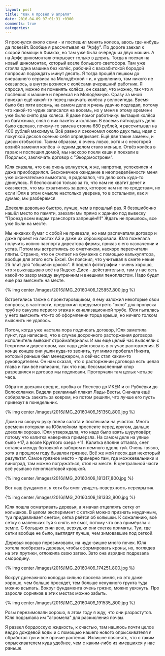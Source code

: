 ```yaml
---
layout: post
title: "Как я провёл 9 апреля"
date: 2016-04-09 07:01:31 +0300
comments: true
categories: 
---
```

Я проснулся около семи - и поспешил менять колеса, авось где-нибудь да повезёт. Вообще я рассчитывал на "Арфу". По дороге заехал к скорой помощи в Химках, но там уже была очередь из двух машин. А на Арфе шиномонтаж открывает только в девять. Тогда я поехал на новый шиномонтах, который возле большого светофора. Там уже стояла одна машина без колёс, рабочий с ваххабитской бородой попросил подождать минут десять. Я тогда прошёл пешком до вчерашнего сервиса на Молодёжной - и, к удивлению, там никого не оказалось, а внутри возился с колёсами вчерашний работник. Я спросил, можно ли поменять колёса, он сказал, что можно, так что я поспешил к машине и переехал на Молодёжную. Сразу за мной приехал ещё какой-то перец накачать колёса у велосипеда. Время было без пяти восемь, на самом деле я рчень удачно подгадал, потому что какой-то чудик записался на восемь, но у меня к этому времени уже было снято два колеса. Я даже помог работнику: вытащил колёса из багажника, снял с них пакеты и колпаки. В восемь пятнадцать дело было сделано, почему-то замена стоила 680 рублей, я рассчитывал на 400 рублей максимум. Всё равно я сэкономил около двух тыщ, идея с покупкой дисков осенью себя оправдывает. Ещё две такие замены, и диски отобьются. Таким образом, я очень ловко, хотя и с некоторой вознёй заменил колёса -> одним делом стало меньше. Отвёз колёса в гараж и поспешил домой, мы наскоро поели каши и поехали в Подольск, заключать договор с "Экодомостроем". 

Юля сказала, что она очень волнуется, я же, напротив, успокоился и даже приободрился. Бесконечное ожидание в неопределённости меня уже окончательно вымотало, я радовался, что дело хоть куда-то двинулось. Я беспокоился только за то, что нам не хватит денег и оказжется, что мы схватились за дело, которое нам не по средствам, но если Юля в этом смысле настолько уверена, то в остальном, как я думаю, мы разберемся. 

Доехали довольно быстро, лучше, чем в прошлый раз. Я безошибочно нашёл место по памяти, заехали мы прямо к зданию под вывеску "Проезд всем видам транспорта запрещён!!1" Ждать не пришлось, все уже были на месте.

Мы никаких бумаг с собой не привезли, но нам распечатали договор и даже проект на листах А3 и даже их сброшюровали. Юля пожелала получить копию паспорта директора фирмы, приказ о его назначении и устав. Потом мы встретились со сметчиком, наскоро пересчитали плиты. Странно, что он считает на бумажке с помощью калькулятора, вообще для этого есть Excel. Он пояснил, что учитывал в смете некие 25 плит для "обшивки цоколя". Я поднял фотографии - очень хорошо, что я выкладываю всё на Яндекс-Диск - действительно, там у нас есть какой-то зазор между внутренним и внешним пенопластом. Надо будет ещё раз выяснить на месте. 

{% img center /images/2016/IMG_20160409_125857_800.jpg %}

Встретились также с проектировщиком, я ему изложил некоторые свои вопросы, в частности, предложил предусмотреть "окно" для пропуска труб из санузла первого этажа к канализационной трубе. Юля пыталась у него выяснить что-то об оформлении торца крыши, но ничего толком выяснить не удалось.

Потом, когда уже настала пора подписать договор, Юля заметила пункт, где написано, что в случае досрочного расторжения договора исполнитель вывозит стройматериалы. И мы ещё целый час выясняли с Георгием и директором, как надо действовать в случае расторжения. В конце концов они ушли куда-то звонить, тут мимо пробегал Никита, который раньше был менеджером, а сейчас стал каким-то руководителем. Он нам сказал, что о расторжении договора есть целая глава и там всё написано, так что наш бессмысленный спор разрешился и договор мы подписали. Проторчали там целых четыре часа.

Обратно доехали средне, пробка от Ясенево до ИКЕИ и от Рублёвки до Волоколамки. Видели рекламный плакат Лады-Весты. Сначала ещё собирались заехать за ковром, но потом решили, что лучше его пусть привезут в понедельник.

{% img center /images/2016/IMG_20160409_151350_800.jpg %}

Дома на скорую руку поели салата и поспешили на участок. Много времени потеряли на Юбилейном проспекте перед кругом, дальше доехали хорошо. Юля утверждала, что надо было взять шуруповёрт, потому что калитка наверняка примёрзла. На самом деле на улице было +17, а возле Круглого озера +11. Калитка вполне оттаяла, снег остался между бытовкой и забором и немного вдоль туй. Очень грязно, хотя в прошлом году бывалои грязнее. Всё же мой песок дал некоторый результат. Самое грязное место - примерно там, где можжевельники и виноград, там можно погружаться, стоя на месте. В центральной части всё усыпано пенопластовой крошкой.

{% img center /images/2016/IMG_20160409_181317_800.jpg %}

Вот наш фундамент, я хотя бы смог увидеть поверхность перекрытия.

{% img center /images/2016/IMG_20160409_181333_800.jpg %}

Юля пошла осматривать деревья, а я начал отцеплять сетку от колышков. В целом эксперимент с сеткой можно признать неудачным, туи придавливает снегом, сетка рвётся об колышки. К сожалению, всё сетку с маленьких туй я снять не смог, потому что она примёрзла к земле. С больших снял всю, верхушки они слегка примяты. Туи, где сетки вообще не было, выглядят лучше, чем зимовавшие под сеткой. 

Деревья хорошо перезимовали, на чудо-вишне много почек. Юля хотела пообрезать деревья, чтобы сформировать кроны, но, поглядев на эти прутики, отложила свою затею. Зато она изрядно подрезала смородину. 

{% img center /images/2016/IMG_20160409_174251_800.jpg %}

Вокруг дренажного колодца сильно просела земля, но это даже хорошо, чем больше просядет, тем больше ненужного грунта туда можно всыпать. Вокруг фундамента очень грязно, можно увязнуть. Про заросли сорняков в этих местах можно забыть.

{% img center /images/2016/IMG_20160409_191535_800.jpg %}

Розы перезимовали хорошо, в этом году я жду, что они разрастутся. Юля подсыпала им "агромела" для раскисления почвы.

Я развел бордосскую жидкость, к счастью, там нашлось почти целое ведро дождевой воды и с помощью нашего нового опрыскивателя я обработал туи и все прочие растения. Излишне пояснять, что с таким опрыскивателем куда удобнее, чем с каким-либо из имевшихся у нас раньше.